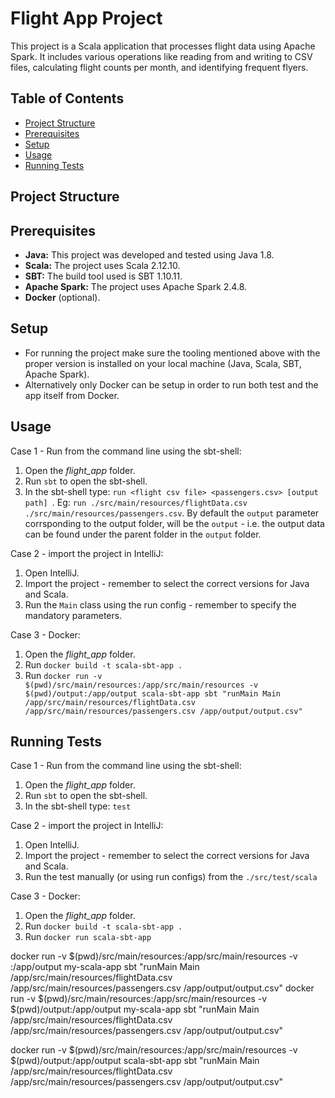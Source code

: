 # Flight App Project

This project is a Scala application that processes flight data using Apache Spark. It includes various operations like reading from and writing to CSV files, calculating flight counts per month, and identifying frequent flyers.

## Table of Contents

- [Project Structure](#project-structure)
- [Prerequisites](#prerequisites)
- [Setup](#setup)
- [Usage]($usage)
- [Running Tests](#running-tests)

## Project Structure


## Prerequisites

- **Java:** This project was developed and tested using Java 1.8.
- **Scala:** The project uses Scala 2.12.10.
- **SBT:** The build tool used is SBT 1.10.11.
- **Apache Spark:** The project uses Apache Spark 2.4.8.
- **Docker** (optional).

## Setup

- For running the project make sure the tooling mentioned above with the proper version is installed on your local machine (Java, Scala, SBT, Apache Spark).
- Alternatively only Docker can be setup in order to run both test and the app itself from Docker.

## Usage

Case 1 - Run from the command line using the sbt-shell:
1. Open the <i>flight_app</i> folder.
2. Run `sbt` to open the sbt-shell.
3. In the sbt-shell type: `` run <flight csv file> <passengers.csv> [output path]  ``.
Eg: `run ./src/main/resources/flightData.csv ./src/main/resources/passengers.csv`. By default the `output` parameter corrsponding to the output folder, will be the `output` - i.e. the output data can be found under the parent folder in the `output` folder.

Case 2 - import the project in IntelliJ:
1. Open IntelliJ.
2. Import the project - remember to select the correct versions for Java and Scala.
3. Run the `Main` class using the run config - remember to specify the mandatory parameters.

Case 3 - Docker:
1. Open the <i>flight_app</i> folder.
2. Run `docker build -t scala-sbt-app .`
3. Run `docker run -v $(pwd)/src/main/resources:/app/src/main/resources -v $(pwd)/output:/app/output scala-sbt-app sbt "runMain Main /app/src/main/resources/flightData.csv /app/src/main/resources/passengers.csv /app/output/output.csv"`

## Running Tests
Case 1 - Run from the command line using the sbt-shell:
1. Open the <i>flight_app</i> folder.
2. Run `sbt` to open the sbt-shell.
3. In the sbt-shell type: `` test ``

Case 2 - import the project in IntelliJ:
1. Open IntelliJ.
2. Import the project - remember to select the correct versions for Java and Scala.
3. Run the test manually (or using run configs) from the `` ./src/test/scala ``

Case 3 - Docker:
1. Open the <i>flight_app</i> folder.
2. Run `docker build -t scala-sbt-app .`
3. Run `docker run scala-sbt-app `


docker run -v $(pwd)/src/main/resources:/app/src/main/resources -v <host-output-dir>:/app/output my-scala-app sbt "runMain Main /app/src/main/resources/flightData.csv /app/src/main/resources/passengers.csv /app/output/output.csv"
docker run -v $(pwd)/src/main/resources:/app/src/main/resources -v $(pwd)/output:/app/output my-scala-app sbt "runMain Main /app/src/main/resources/flightData.csv /app/src/main/resources/passengers.csv /app/output/output.csv"


docker run -v $(pwd)/src/main/resources:/app/src/main/resources -v $(pwd)/output:/app/output scala-sbt-app sbt "runMain Main /app/src/main/resources/flightData.csv /app/src/main/resources/passengers.csv /app/output/output.csv"
